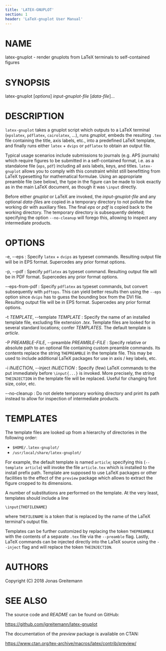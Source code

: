 ```yaml
---
title: 'LATEX-GNUPLOT'
section: 1
header: 'LaTeX-gnuplot User Manual'
---
```


# NAME

latex-gnuplot - render gnuplots from LaTeX terminals to self-contained figures

# SYNOPSIS

latex-gnuplot [*options*] *input-gnuplot-file* [*data-file*]...

# DESCRIPTION

`latex-gnuplot` takes a gnuplot script which outputs to a LaTeX terminal
(`epslatex`, `pdflatex`, `cairolatex`, ...), runs *gnuplot*, embeds the
resulting `.tex` file containing the title, axis labels, etc., into a predefined
LaTeX template, and finally runs either `latex` + `dvips` or `pdflatex` to
obtain an output file.

Typical usage scenarios include submissions to journals (e.g. APS journals)
which require figures to be submitted in a self-contained format, i.e. as a
standalone file (`eps`, `pdf`) including all axis labels, keys, and titles.
`latex-gnuplot` allows you to comply with this constraint whilst still
benefitting from LaTeX typesetting for mathematical formulae. Using an
appropriate preamble file (see below), the type in the figure can be made to
look exactly as in the main LaTeX document, as though it was `\input` directly.

Before either *gnuplot* or LaTeX are invoked, the *input-gnuplot-file* and any
optional *data-file*s are copied in a temporary directory to not pollute the
working dir with auxiliary files. The final *eps* or *pdf* is copied back to the
working directory. The temporary directory is subsequently deleted; specifying
the option `--no-cleanup` will forego this, allowing to inspect any intermediate
products.

# OPTIONS

-e, \--eps
:   Specify `latex` + `dvips` as typeset commands. Resulting output file will be
    in EPS format. Supercedes any prior format options.

-p, \--pdf
:   Specify `pdflatex` as typeset command. Resulting output file will be
    in PDF format. Supercedes any prior format options.

\--eps-from-pdf
:   Specify `pdflatex` as typeset commands, but convert subsequently with
    `pdftops`. This can yield better results then using the `--eps` option since
    `dvips` has to guess the bounding box from the DVI file. Resulting output
    file will be in EPS format. Supercedes any prior format options.

-t *TEMPLATE*, \--template *TEMPLATE*
:   Specify the name of an installed template file, excluding file extension
    *.tex*. Template files are looked for in several standard locations; confer
    *TEMPLATES*. The default template is *article*.

-P *PREAMBLE-FILE*, \--preamble *PREAMBLE-FILE*
:   Specify relative or absolute path to an optional file containing custom
    preamble commands. Its contents replace the string `THEPREAMBLE` in the
    template file. This may be used to include additional LaTeX packages for use
    in axis / key labels, etc.

-i *INJECTION*, \--inject *INJECTION*
:   Specify (few) LaTeX commands to the put immediately before `\input{...}` is
    invoked. More precisely, the string `THEINJECTION` in the template file will
    be replaced. Useful for changing font size, color, etc.

\--no-cleanup
:   Do not delete temporary working directory and print its path instead to
    allow for inspection of intermediate products.

# TEMPLATES

The template files are looked up from a hierarchy of directories in the
following order:

* `$HOME/.latex-gnuplot/`
* `/usr/local/share/latex-gnuplot/`

For example, the default template is named `article`; specifying this
(`--template article`) will invoke the file `article.tex` which is installed to
the install prefix path. Template are supposed to use LaTeX packages or other
facilities to the effect of the `preview` package which allows to extract the
figure cropped to its dimensions.

A number of substitutions are performed on the template. At the very least,
templates should include a line

    \input{THEFILENAME}

where `THEFILENAME` is a token that is replaced by the name of the LaTeX
terminal's output file.

Templates can be further customized by replacing the token `THEPREAMBLE` with
the contents of a separate `.tex` file via the `--preamble` flag. Lastly, LaTeX
commands can be injected directly into the LaTeX source using the `--inject`
flag and will replace the token `THEINJECTION`.

# AUTHORS

Copyright (C) 2018  Jonas Greitemann

# SEE ALSO

The source code and *README* can be found on GitHub:

<https://github.com/jgreitemann/latex-gnuplot>

The documentation of the *preview* package is available on CTAN:

<https://www.ctan.org/tex-archive/macros/latex/contrib/preview/>
